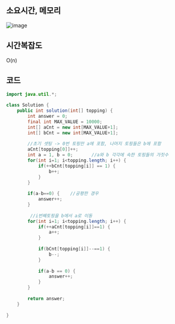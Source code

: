## 소요시간, 메모리
![image](https://github.com/Morning-Algorithm-Study-2023/Algorithm/assets/83942393/b289972a-73b5-4d2f-a306-8704426c7407)

## 시간복잡도
O(n)   

## 코드
```Java
import java.util.*;

class Solution {
    public int solution(int[] topping) {
        int answer = 0;
        final int MAX_VALUE = 10000;
        int[] aCnt = new int[MAX_VALUE+1];
        int[] bCnt = new int[MAX_VALUE+1];
        
        //초기 셋팅 -> 0번 토핑만 a에 포함, 나머지 토핑들은 b에 포함
        aCnt[topping[0]]++;
        int a = 1, b = 0;       //a와 b 각각에 속한 토핑들의 가짓수
        for(int i=1; i<topping.length; i++) {
            if(++bCnt[topping[i]] == 1) {
                b++;
            }
        }
    
        if(a-b==0) {    //공평한 경우
            answer++;
        }
        
         //i번째토핑을 b에서 a로 이동
        for(int i=1; i<topping.length; i++) {
            if(++aCnt[topping[i]]==1) {
                a++;
            }
            
            if(bCnt[topping[i]]--==1) {
                b--;
            }
            
            if(a-b == 0) {
                answer++;
            }
        }
        
        return answer;
    }
    
}
```
